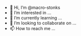 - 👋 Hi, I’m @macro-stonks
- 👀 I’m interested in ...
- 🌱 I’m currently learning ...
- 💞️ I’m looking to collaborate on ...
- 📫 How to reach me ...

<!---
macro-stonks/macro-stonks is a ✨ special ✨ repository because its `README.md` (this file) appears on your GitHub profile.
You can click the Preview link to take a look at your changes.
--->
